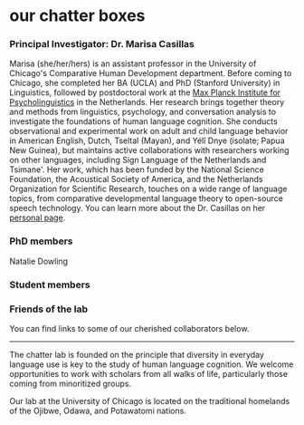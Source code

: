 # our chatter boxes

### Principal Investigator: Dr. Marisa Casillas
Marisa (she/her/hers) is an assistant professor in the University of Chicago's Comparative Human Development department. Before coming to Chicago, she completed her BA (UCLA) and PhD (Stanford University) in Linguistics, followed by postdoctoral work at the [Max Planck Institute for Psycholinguistics](https://www.mpi.nl/) in the Netherlands. Her research brings together theory and methods from linguistics, psychology, and conversation analysis to investigate the foundations of human language cognition. She conducts observational and experimental work on adult and child language behavior in American English, Dutch, Tseltal (Mayan), and Yélî Dnye (isolate; Papua New Guinea), but maintains active collaborations with researchers working on other languages, including Sign Language of the Netherlands and Tsimane'. Her work, which has been funded by the National Science Foundation, the Acoustical Society of America, and the Netherlands Organization for Scientific Research, touches on a wide range of language topics, from comparative developmental language theory to open-source speech technology. You can learn more about the Dr. Casillas on her [personal page](./marisa-personal-page.md).

### PhD members

Natalie Dowling

### Student members

### Friends of the lab

You can find links to some of our cherished collaborators below.

----
The chatter lab is founded on the principle that diversity in everyday language use is key to the study of human language cognition. We welcome opportunities to work with scholars from all walks of life, particularly those coming from minoritized groups.

Our lab at the University of Chicago is located on the traditional homelands of the Ojibwe, Odawa, and Potawatomi nations.